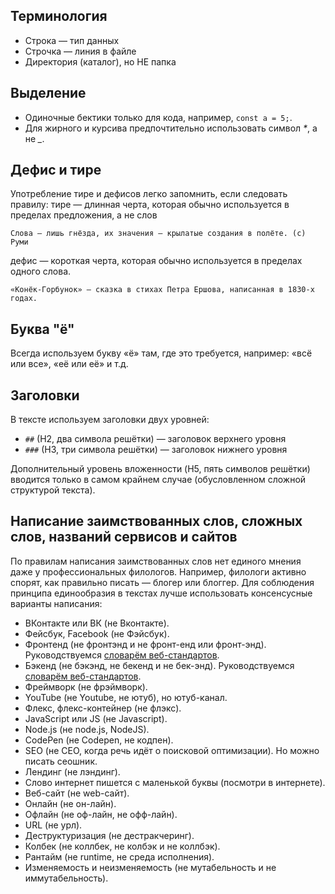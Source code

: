 ## Терминология

* Строка — тип данных
* Строчка — линия в файле
* Директория (каталог), но НЕ папка

## Выделение

* Одиночные бектики только для кода, например, `const a = 5;`.
* Для жирного и курсива предпочтительно использовать символ _*_, а не *_*.

## Дефис и тире

Употребление тире и дефисов легко запомнить, если следовать правилу: тире — длинная черта, которая обычно используется в пределах предложения, а не слов

```
Слова — лишь гнёзда, их значения — крылатые создания в полёте. (c) Руми
```

дефис — короткая черта, которая обычно используется в пределах одного слова.

```
«Конёк-Горбунок» — сказка в стихах Петра Ершова, написанная в 1830-х годах.
```

## Буква "ё"

Всегда используем букву «ё» там, где это требуется, например: «всё или все», «её или её» и т.д.

## Заголовки

В тексте используем заголовки двух уровней:

* `##` (H2, два символа решётки) — заголовок верхнего уровня
* `###` (H3, три символа решётки) — заголовок нижнего уровня

Дополнительный уровень вложенности (H5, пять символов решётки) вводится только в самом крайнем случае (обусловленном сложной структурой текста).

## Написание заимствованных слов, сложных слов, названий сервисов и сайтов

По правилам написания заимствованных слов нет единого мнения даже у профессиональных филологов. Например, филологи активно спорят, как правильно писать — блогер или блоггер. Для соблюдения принципа единообразия в текстах лучше использовать консенсусные варианты написания:

* ВКонтакте или ВК (не Вконтакте).
* Фейсбук, Facebook (не Фэйсбук).
* Фронтенд (не фронтэнд и не фронт-енд или фронт-энд). Руководствуемся [словарём веб-стандартов](https://github.com/web-standards-ru/dictionary/blob/master/dictionary.md#front-end).
* Бэкенд (не бэкэнд, не бекенд и не бек-энд). Руководствуемся [словарём веб-стандартов](https://github.com/web-standards-ru/dictionary/blob/master/dictionary.md#back-end).
* Фреймворк (не фрэймворк).
* YouTube (не Youtube, не ютуб), но ютуб-канал.
* Флекс, флекс-контейнер (не флэкс).
* JavaScript или JS (не Javascript).
* Node.js (не node.js, NodeJS).
* CodePen (не Codepen, не кодпен).
* SEO (не СЕО, когда речь идёт о поисковой оптимизации). Но можно писать сеошник.
* Лендинг (не лэндинг).
* Слово интернет пишется с маленькой буквы (посмотри в интернете).
* Веб-сайт (не web-сайт).
* Онлайн (не он-лайн).
* Офлайн (не оф-лайн, не офф-лайн).
* URL (не урл).
* Деструктуризация (не дестракчеринг).
* Колбек (не коллбек, не колбэк и не коллбэк).
* Рантайм (не runtime, не среда исполнения).
* Изменяемость и неизменяемость (не мутабельность и не иммутабельность).
